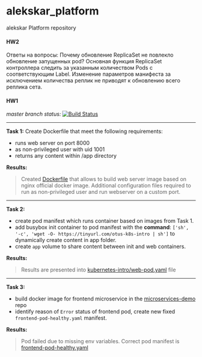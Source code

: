 # alekskar_platformalekskar Platform repository#### HW2Ответы на вопросы:Почему обновление ReplicaSet не повлекло обновление запущенных pod?Основная функция ReplicaSet контроллера следить за указанным количеством Pods с соответствующим Label.Изменение параметров манифеста за исключением количества реплик не приводят к обновлению всего реплика сета.#### HW1 _master branch status:_[![Build Status](https://travis-ci.com/otus-kuber-2020-04/alekskar_platform.svg?branch=master)](https://travis-ci.com/otus-kuber-2020-04/alekskar_platform)___**Task 1:** Create Dockerfile that meet the following requirements:- runs web server on port 8000- as non-privileged user with uid 1001- returns any content within /app directory**Results:** > Created [Dockerfile](kubernetes-into/web/Dockerfile) that allows to build web server image> based on nginx official docker image.> Additional configuration files required to run as  non-privileged user and run webserver on a  custom port.___**Task 2:**- create pod manifest which runs container based on images from Task 1.- add busybox init container to pod manifest with the **command**: `['sh', '-c', 'wget -O- https://tinyurl.com/otus-k8s-intro | sh']` to dynamically create content in app folder.- create `app` volume to share content between init and web containers.  **Results:**>  Results are presented into [kubernetes-intro/web-pod.yaml](kubernetes-intro/web-pod.yaml) file___ **Task 3:**- build docker image for frontend microservice in the [microservices-demo](https://github.com/GoogleCloudPlatform/microservices-demo) repo- identify reason of `Error` status of frontend pod, create new fixed  `frontend-pod-healthy.yaml` manifest.  **Results:** > Pod failed due to missing env variables. > Correct pod manifest is [frontend-pod-healthy.yaml](kubernetes-intro/frontend-pod-healthy.yaml)
